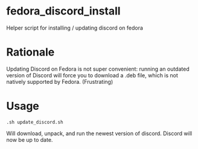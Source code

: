 # fedora_discord_install
Helper script for installing / updating discord on fedora

# Rationale
Updating Discord on Fedora is not super convenient: running an outdated version of Discord will force you to download a .deb file, which is not natively supported by Fedora. (Frustrating)

# Usage
`.sh update_discord.sh`

Will download, unpack, and run the newest version of discord. Discord will now be up to date.
